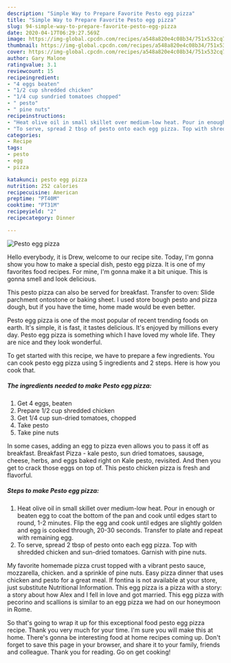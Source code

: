 ```yaml
---
description: "Simple Way to Prepare Favorite Pesto egg pizza"
title: "Simple Way to Prepare Favorite Pesto egg pizza"
slug: 94-simple-way-to-prepare-favorite-pesto-egg-pizza
date: 2020-04-17T06:29:27.569Z
image: https://img-global.cpcdn.com/recipes/a548a820e4c08b34/751x532cq70/pesto-egg-pizza-recipe-main-photo.jpg
thumbnail: https://img-global.cpcdn.com/recipes/a548a820e4c08b34/751x532cq70/pesto-egg-pizza-recipe-main-photo.jpg
cover: https://img-global.cpcdn.com/recipes/a548a820e4c08b34/751x532cq70/pesto-egg-pizza-recipe-main-photo.jpg
author: Gary Malone
ratingvalue: 3.1
reviewcount: 15
recipeingredient:
- "4 eggs beaten"
- "1/2 cup shredded chicken"
- "1/4 cup sundried tomatoes chopped"
- " pesto"
- " pine nuts"
recipeinstructions:
- "Heat olive oil in small skillet over medium-low heat. Pour in enough or beaten egg to coat the bottom of the pan and cook until edges start to round, 1-2 minutes. Flip the egg and cook until edges are slightly golden and egg is cooked through, 20-30 seconds. Transfer to plate and repeat with remaining egg."
- "To serve, spread 2 tbsp of pesto onto each egg pizza. Top with shredded chicken and sun-dried tomatoes. Garnish with pine nuts."
categories:
- Recipe
tags:
- pesto
- egg
- pizza

katakunci: pesto egg pizza 
nutrition: 252 calories
recipecuisine: American
preptime: "PT40M"
cooktime: "PT31M"
recipeyield: "2"
recipecategory: Dinner

---
```



![Pesto egg pizza](https://img-global.cpcdn.com/recipes/a548a820e4c08b34/751x532cq70/pesto-egg-pizza-recipe-main-photo.jpg)

Hello everybody, it is Drew, welcome to our recipe site. Today, I'm gonna show you how to make a special dish, pesto egg pizza. It is one of my favorites food recipes. For mine, I'm gonna make it a bit unique. This is gonna smell and look delicious.

This pesto pizza can also be served for breakfast. Transfer to oven: Slide parchment ontostone or baking sheet. I used store bough pesto and pizza dough, but if you have the time, home made would be even better.

Pesto egg pizza is one of the most popular of recent trending foods on earth. It's simple, it is fast, it tastes delicious. It's enjoyed by millions every day. Pesto egg pizza is something which I have loved my whole life. They are nice and they look wonderful.


To get started with this recipe, we have to prepare a few ingredients. You can cook pesto egg pizza using 5 ingredients and 2 steps. Here is how you cook that.

<!--inarticleads1-->

##### The ingredients needed to make Pesto egg pizza:

1. Get 4 eggs, beaten
1. Prepare 1/2 cup shredded chicken
1. Get 1/4 cup sun-dried tomatoes, chopped
1. Take  pesto
1. Take  pine nuts


In some cases, adding an egg to pizza even allows you to pass it off as breakfast. Breakfast Pizza - kale pesto, sun dried tomatoes, sausage, cheese, herbs, and eggs baked right on Kale pesto, revisited. And then you get to crack those eggs on top of. This pesto chicken pizza is fresh and flavorful. 

<!--inarticleads2-->

##### Steps to make Pesto egg pizza:

1. Heat olive oil in small skillet over medium-low heat. Pour in enough or beaten egg to coat the bottom of the pan and cook until edges start to round, 1-2 minutes. Flip the egg and cook until edges are slightly golden and egg is cooked through, 20-30 seconds. Transfer to plate and repeat with remaining egg.
1. To serve, spread 2 tbsp of pesto onto each egg pizza. Top with shredded chicken and sun-dried tomatoes. Garnish with pine nuts.


My favorite homemade pizza crust topped with a vibrant pesto sauce, mozzarella, chicken. and a sprinkle of pine nuts. Easy pizza dinner that uses chicken and pesto for a great meal. If fontina is not available at your store, just substitute Nutritional Information. This egg pizza is a pizza with a story: a story about how Alex and I fell in love and got married. This egg pizza with pecorino and scallions is similar to an egg pizza we had on our honeymoon in Rome. 

So that's going to wrap it up for this exceptional food pesto egg pizza recipe. Thank you very much for your time. I'm sure you will make this at home. There's gonna be interesting food at home recipes coming up. Don't forget to save this page in your browser, and share it to your family, friends and colleague. Thank you for reading. Go on get cooking!
